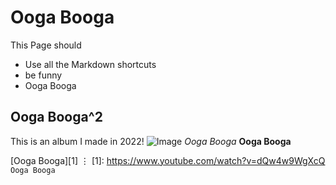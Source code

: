 # Ooga Booga
This Page should
* Use all the Markdown shortcuts
* be funny
* Ooga Booga

## Ooga Booga^2
This is an album I made in 2022!
![Image](https://m.media-amazon.com/images/I/51f9ZbJrPvL._UXNaN_FMjpg_QL85_.jpg)
*Ooga Booga*
**Ooga Booga**

[Ooga Booga][1]
⋮
[1]: https://www.youtube.com/watch?v=dQw4w9WgXcQ 
`Ooga Booga`
